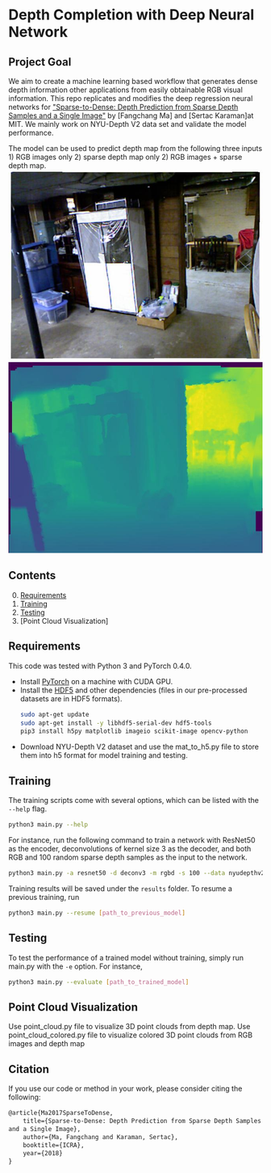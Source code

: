 Depth Completion with Deep Neural Network
============================
## Project Goal
We aim to create a machine learning based workflow that generates dense depth information other applications from easily obtainable RGB visual information. This repo replicates and modifies the deep regression neural networks for ["Sparse-to-Dense: Depth Prediction from Sparse Depth Samples and a Single Image"](https://arxiv.org/pdf/1709.07492.pdf) by [Fangchang Ma] and [Sertac Karaman]at MIT. We mainly work on NYU-Depth V2 data set and validate the model performance.  

The model can be used to predict depth map from the following three inputs 1) RGB images only 2) sparse depth map only 2) RGB images + sparse depth map. 
![NYU-Depth V2 RGB images](visual/nyu/basement_0001a/00001-img.jpg)
![NYU-Depth V2 Depth Map](visual/nyu/basement_0001a/00001-depth.jpg)

## Contents
0. [Requirements](#requirements)
0. [Training](#training)
0. [Testing](#testing)
0. [Point Cloud Visualization]

## Requirements
This code was tested with Python 3 and PyTorch 0.4.0.
- Install [PyTorch](http://pytorch.org/) on a machine with CUDA GPU.
- Install the [HDF5](https://en.wikipedia.org/wiki/Hierarchical_Data_Format) and other dependencies (files in our pre-processed datasets are in HDF5 formats).
	```bash
	sudo apt-get update
	sudo apt-get install -y libhdf5-serial-dev hdf5-tools
	pip3 install h5py matplotlib imageio scikit-image opencv-python
	```
- Download NYU-Depth V2 dataset and use the mat_to_h5.py file to store them into h5 format for model training and testing. 
	
## Training
The training scripts come with several options, which can be listed with the `--help` flag. 
```bash
python3 main.py --help
```

For instance, run the following command to train a network with ResNet50 as the encoder, deconvolutions of kernel size 3 as the decoder, and both RGB and 100 random sparse depth samples as the input to the network.
```bash
python3 main.py -a resnet50 -d deconv3 -m rgbd -s 100 --data nyudepthv2
```

Training results will be saved under the `results` folder. To resume a previous training, run
```bash
python3 main.py --resume [path_to_previous_model]
```

## Testing
To test the performance of a trained model without training, simply run main.py with the `-e` option. For instance,
```bash
python3 main.py --evaluate [path_to_trained_model]
```

## Point Cloud Visualization
Use point_cloud.py file to visualize 3D point clouds from depth map. Use point_cloud_colored.py file to visualize colored 3D point clouds from RGB images and depth map


## Citation
If you use our code or method in your work, please consider citing the following:

	@article{Ma2017SparseToDense,
		title={Sparse-to-Dense: Depth Prediction from Sparse Depth Samples and a Single Image},
		author={Ma, Fangchang and Karaman, Sertac},
		booktitle={ICRA},
		year={2018}
	}
